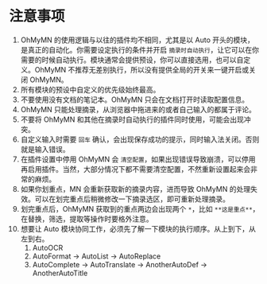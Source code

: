 # 注意事项

1. OhMyMN 的使用逻辑与以往的插件均不相同，尤其是以 Auto 开头的模块，是真正的自动化。你需要设定执行的条件并开启 `摘录时自动执行`，让它可以在你需要的时候自动执行。模块通常会提供预设，你可以直接选用，也可以自定义。OhMyMN 不推荐无差别执行，所以没有提供全局的开关来一键开启或关闭 OhMyMN。
2. 所有模块的预设中自定义的优先级始终最高。
3. 不要使用没有文档的笔记本。OhMyMN 只会在文档打开时读取配置信息。
4. OhMyMN 只能处理摘录，从浏览器中拖进来的或者自己输入的都属于评论。
5. 不要将 OhMyMN 和其他在摘录时自动执行的插件同时使用，可能会出现冲突。
6. 自定义输入时需要 `回车` 确认，会出现保存成功的提示，同时输入法关闭。否则就是输入错误。
7. 在插件设置中停用 OhMyMN 会 `清空配置`，如果出现错误导致崩溃，可以停用再启用插件。当然，大部分情况下都不需要清空配置，不然重新设置起来会非常的麻烦。
8. 如果你划重点，MN 会重新获取新的摘录内容，进而导致 OhMyMN 的处理失效。可以在划完重点后稍微修改一下摘录选区，即可重新处理摘录。
9. 划完重点后，OhMyMN 获取到的重点两边会出现两个 `*`，比如 `**这是重点**`，在替换，筛选，提取等操作时要格外注意。
10. 想要让 Auto 模块协同工作，必须先了解一下模块的执行顺序。从上到下，从左到右。
    1. AutoOCR
    2. AutoFormat → AutoList → AutoReplace
    3. AutoComplete → AutoTranslate → AnotherAutoDef → AnotherAutoTitle